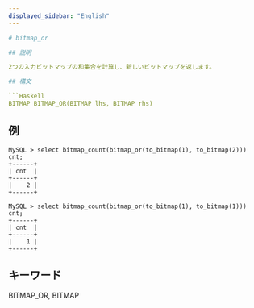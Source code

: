 ```yaml
---
displayed_sidebar: "English"
---

# bitmap_or

## 説明

2つの入力ビットマップの和集合を計算し、新しいビットマップを返します。

## 構文

```Haskell
BITMAP BITMAP_OR(BITMAP lhs, BITMAP rhs)
```

## 例

```Plain Text
MySQL > select bitmap_count(bitmap_or(to_bitmap(1), to_bitmap(2))) cnt;
+------+
| cnt  |
+------+
|    2 |
+------+

MySQL > select bitmap_count(bitmap_or(to_bitmap(1), to_bitmap(1))) cnt;
+------+
| cnt  |
+------+
|    1 |
+------+
```

## キーワード

BITMAP_OR, BITMAP
```